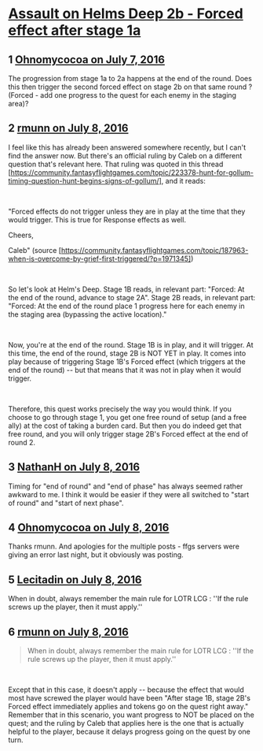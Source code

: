 # [Assault on Helms Deep 2b - Forced effect after stage 1a](https://community.fantasyflightgames.com/topic/224494-assault-on-helms-deep-2b-forced-effect-after-stage-1a/)

## 1 [Ohnomycocoa on July 7, 2016](https://community.fantasyflightgames.com/topic/224494-assault-on-helms-deep-2b-forced-effect-after-stage-1a/?do=findComment&comment=2300072)

The progression from stage 1a to 2a happens at the end of the round. Does this then trigger the second forced effect on stage 2b on that same round ? (Forced - add one progress to the quest for each enemy in the staging area)?

## 2 [rmunn on July 8, 2016](https://community.fantasyflightgames.com/topic/224494-assault-on-helms-deep-2b-forced-effect-after-stage-1a/?do=findComment&comment=2300230)

I feel like this has already been answered somewhere recently, but I can't find the answer now. But there's an official ruling by Caleb on a different question that's relevant here. That ruling was quoted in this thread [https://community.fantasyflightgames.com/topic/223378-hunt-for-gollum-timing-question-hunt-begins-signs-of-gollum/], and it reads:

 

"Forced effects do not trigger unless they are in play at the time that they would trigger. This is true for Response effects as well.

Cheers,

Caleb" (source [https://community.fantasyflightgames.com/topic/187963-when-is-overcome-by-grief-first-triggered/?p=1971345])

 

So let's look at Helm's Deep. Stage 1B reads, in relevant part: "Forced: At the end of the round, advance to stage 2A". Stage 2B reads, in relevant part: "Forced: At the end of the round place 1 progress here for each enemy in the staging area (bypassing the active location)."

 

Now, you're at the end of the round. Stage 1B is in play, and it will trigger. At this time, the end of the round, stage 2B is NOT YET in play. It comes into play because of triggering Stage 1B's Forced effect (which triggers at the end of the round) -- but that means that it was not in play when it would trigger.

 

Therefore, this quest works precisely the way you would think. If you choose to go through stage 1, you get one free round of setup (and a free ally) at the cost of taking a burden card. But then you do indeed get that free round, and you will only trigger stage 2B's Forced effect at the end of round 2.

## 3 [NathanH on July 8, 2016](https://community.fantasyflightgames.com/topic/224494-assault-on-helms-deep-2b-forced-effect-after-stage-1a/?do=findComment&comment=2300563)

Timing for "end of round" and "end of phase" has always seemed rather awkward to me. I think it would be easier if they were all switched to "start of round" and "start of next phase".

## 4 [Ohnomycocoa on July 8, 2016](https://community.fantasyflightgames.com/topic/224494-assault-on-helms-deep-2b-forced-effect-after-stage-1a/?do=findComment&comment=2300593)

Thanks rmunn. And apologies for the multiple posts - ffgs servers were giving an error last night, but it obviously was posting.

## 5 [Lecitadin on July 8, 2016](https://community.fantasyflightgames.com/topic/224494-assault-on-helms-deep-2b-forced-effect-after-stage-1a/?do=findComment&comment=2300889)

When in doubt, always remember the main rule for LOTR LCG : ''If the rule screws up the player, then it must apply.''

## 6 [rmunn on July 8, 2016](https://community.fantasyflightgames.com/topic/224494-assault-on-helms-deep-2b-forced-effect-after-stage-1a/?do=findComment&comment=2300918)

> When in doubt, always remember the main rule for LOTR LCG : ''If the rule screws up the player, then it must apply.''

 

Except that in this case, it doesn't apply -- because the effect that would most have screwed the player would have been "After stage 1B, stage 2B's Forced effect immediately applies and tokens go on the quest right away." Remember that in this scenario, you want progress to NOT be placed on the quest; and the ruling by Caleb that applies here is the one that is actually helpful to the player, because it delays progress going on the quest by one turn.

